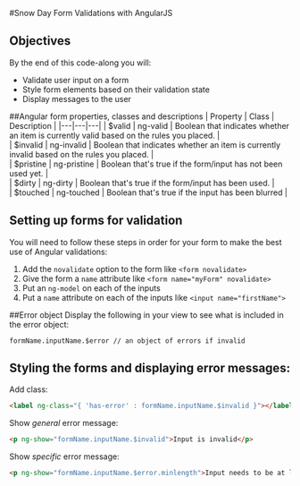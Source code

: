 #Snow Day Form Validations with AngularJS

## Objectives

By the end of this code-along you will:

- Validate user input on a form
- Style form elements based on their validation state
- Display messages to the user

##Angular form properties, classes and descriptions
| Property  |  Class | Description  |
|---|---|---|
| $valid  |  ng-valid | Boolean that indicates whether an item is currently valid based on the rules you placed.  |   
| $invalid  |  ng-invalid |  Boolean that indicates whether an item is currently invalid based on the rules you placed. |   
|  $pristine |  ng-pristine |  Boolean that's true if the form/input has not been used yet. |   
|  $dirty |  ng-dirty |   Boolean that's true if the form/input has been used. |   
|  $touched |  ng-touched |  Boolean that's true if the input has been blurred |

## Setting up forms for validation

You will need to follow these steps in order for your form to make the best use of Angular validations:

1. Add the `novalidate` option to the form like `<form novalidate>`
1. Give the form a `name` attribute like `<form name="myForm" novalidate>`
1. Put an `ng-model` on each of the inputs
1. Put a `name` attribute on each of the inputs like `<input name="firstName">`

##Error object
Display the following in your view to see what is included in the error object:
```
formName.inputName.$error // an object of errors if invalid
```
## Styling the forms and displaying error messages:


Add class:

```html
<label ng-class="{ 'has-error' : formName.inputName.$invalid }"></label>
```

Show *general* error message:

```html
<p ng-show="formName.inputName.$invalid">Input is invalid</p>
```

Show *specific* error message:

```html
<p ng-show="formName.inputName.$error.minlength">Input needs to be at least 5 characters</p>
```
